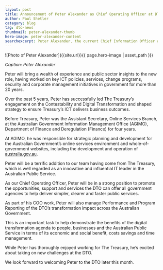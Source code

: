 ```yaml
---
layout: post
title: Announcement of Peter Alexander as Chief Operating Officer at DTO
author: Paul Shetler
category: blog
tag: dto-news
thumbnail: peter-alexander-thumb
hero-image: peter-alexander-content
searchexcerpt: Peter Alexander, the current Chief Information Officer at The Treasury, will soon be joining the Digital Transformation Office as our new Chief Operating Officer.
---
```


![Photo of Peter Alexander]({{site.url}}{{ page.hero-image | asset_path }})

*Caption: Peter Alexander*

Peter will bring a wealth of experience and public sector insights to the new role, having worked on key ICT policies, services, change programs, security and corporate management initiatives in government for more than 20 years.

Over the past 5 years, Peter has successfully led The Treasury’s engagement on the Contestability and Digital Transformation and shaped strategy to ensure Treasury’s ICT delivers business outcomes.

Before Treasury, Peter was the Assistant Secretary, Online Services Branch, at the Australian Government Information Management Office (AGIMO), Department of Finance and Deregulation (Finance) for four years.

At AGIMO, he was responsible for strategic planning and development for the Australian Government’s online services environment and whole-of-government websites, including the development and operation of [australia.gov.au](http://www.australia.gov.au).

Peter will be a terrific addition to our team having come from The Treasury, which is well regarded as an innovative and influential IT leader in the Australian Public Service.

As our Chief Operating Officer, Peter will be in a strong position to promote the opportunities, support and services the DTO can offer all government agencies to help deliver simpler, clearer and faster public services.

As part of his COO work, Peter will also manage Performance and Program Reporting of the DTO’s transformation impact across the Australian Government.

This is an important task to help demonstrate the benefits of the digital transformation agenda to people, businesses and the Australian Public Service in terms of its economic and social benefit, costs savings and time management.

While Peter has thoroughly enjoyed working for The Treasury, he’s excited about taking on new challenges at the DTO.

We look forward to welcoming Peter to the DTO later this month.
